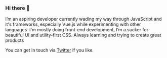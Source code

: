 ### Hi there 👋

I’m an aspiring developer currently wading my way through
                JavaScript and it's frameworks, especially Vue.js while experimenting with other
                languages. I'm mostly doing front-end development, I’m a sucker
                for beautiful UI and utility-first CSS. Always learning and trying to create great products
                


You can get in touch via [Twitter](https://twitter.com/mrpbennett) if you like.  

